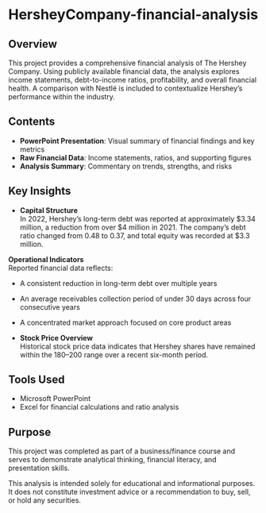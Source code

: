# HersheyCompany-financial-analysis

## Overview  
This project provides a comprehensive financial analysis of The Hershey Company. Using publicly available financial data, the analysis explores income statements, debt-to-income ratios, profitability, and overall financial health. A comparison with Nestlé is included to contextualize Hershey’s performance within the industry.

## Contents  
- **PowerPoint Presentation**: Visual summary of financial findings and key metrics  
- **Raw Financial Data**: Income statements, ratios, and supporting figures  
- **Analysis Summary**: Commentary on trends, strengths, and risks  

## Key Insights  
- **Capital Structure**  
In 2022, Hershey’s long-term debt was reported at approximately $3.34 million, a reduction from over $4 million in 2021. The company’s debt ratio changed from 0.48 to 0.37, and total equity was recorded at $3.3 million.

**Operational Indicators**  
  Reported financial data reflects:
  - A consistent reduction in long-term debt over multiple years  
  - An average receivables collection period of under 30 days across four consecutive years  
  - A concentrated market approach focused on core product areas

- **Stock Price Overview**  
  Historical stock price data indicates that Hershey shares have remained within the $180–$200 range over a recent six-month period.

## Tools Used  
- Microsoft PowerPoint  
- Excel for financial calculations and ratio analysis  

## Purpose  
This project was completed as part of a business/finance course and serves to demonstrate analytical thinking, financial literacy, and presentation skills.

This analysis is intended solely for educational and informational purposes. It does not constitute investment advice or a recommendation to buy, sell, or hold any securities.
